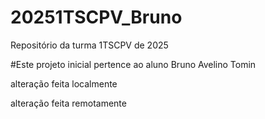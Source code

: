 # 20251TSCPV_Bruno
Repositório da turma 1TSCPV de 2025

#Este projeto inicial pertence ao aluno Bruno Avelino Tomin

alteração feita localmente

alteração feita remotamente

